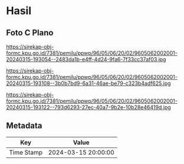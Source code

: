 # Hasil

## Foto C Plano

https://sirekap-obj-formc.kpu.go.id/7381/pemilu/ppwp/96/05/06/20/02/9605062002001-20240315-193054--2483da1b-e4ff-4d24-9fa6-7f33cc37af03.jpg

https://sirekap-obj-formc.kpu.go.id/7381/pemilu/ppwp/96/05/06/20/02/9605062002001-20240315-193108--3b0b7bd9-6a31-46ae-be79-c323b4adf625.jpg

https://sirekap-obj-formc.kpu.go.id/7381/pemilu/ppwp/96/05/06/20/02/9605062002001-20240315-193122--793d6293-27ec-40a7-9b2e-10b28e46419d.jpg


## Metadata

| Key        | Value               |
| ---------- | ------------------- |
| Time Stamp | 2024-03-15 20:00:00 |



